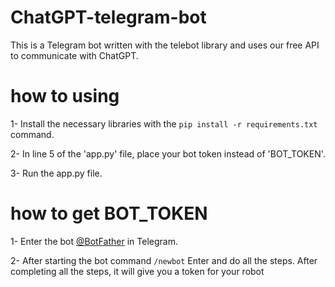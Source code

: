 # ChatGPT-telegram-bot
This is a Telegram bot written with the telebot library and uses our free API to communicate with ChatGPT.

# how to using
1- Install the necessary libraries with the `pip install -r requirements.txt` command.

2- In line 5 of the 'app.py' file, place your bot token instead of 'BOT_TOKEN'.

3- Run the app.py file.

# how to get BOT_TOKEN
1- Enter the bot [@BotFather](https://t.me/BotFather) in Telegram.

2- After starting the bot command `/newbot` Enter and do all the steps. After completing all the steps, it will give you a token for your robot
